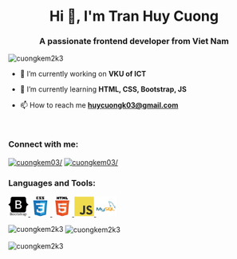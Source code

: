 <h1 align="center">Hi 👋, I'm Tran Huy Cuong</h1>
<h3 align="center">A passionate frontend developer from Viet Nam</h3>

<p align="left"> <img src="https://komarev.com/ghpvc/?username=cuongkem2k3&label=Profile%20views&color=0e75b6&style=flat" alt="cuongkem2k3" /> </p>

- 🔭 I’m currently working on **VKU of ICT**

- 🌱 I’m currently learning **HTML, CSS, Bootstrap, JS**

- 📫 How to reach me **huycuongk03@gmail.com**
  <div>
        <img src="https://i.pinimg.com/originals/67/89/8a/67898a4a9b640896e06e0eb6637decfe.gif" alt="" class="ing">
        <img src="https://i.pinimg.com/originals/54/a0/ec/54a0ecfac58c0f23440042afbef35086.gif" alt="" class="ing">
    </div>



<h3 align="left">Connect with me:</h3>
<p align="left">
<a href="https://fb.com/cuongkem03/" target="blank"><img align="center" src="https://raw.githubusercontent.com/rahuldkjain/github-profile-readme-generator/master/src/images/icons/Social/facebook.svg" alt="cuongkem03/" height="30" width="40" /></a>
<a href="https://instagram.com/cuongkem03/" target="blank"><img align="center" src="https://raw.githubusercontent.com/rahuldkjain/github-profile-readme-generator/master/src/images/icons/Social/instagram.svg" alt="cuongkem03/" height="30" width="40" /></a>
</p>

<h3 align="left">Languages and Tools:</h3>
<p align="left"> <a href="https://getbootstrap.com" target="_blank" rel="noreferrer"> <img src="https://raw.githubusercontent.com/devicons/devicon/master/icons/bootstrap/bootstrap-plain-wordmark.svg" alt="bootstrap" width="40" height="40"/> </a> <a href="https://www.w3schools.com/css/" target="_blank" rel="noreferrer"> <img src="https://raw.githubusercontent.com/devicons/devicon/master/icons/css3/css3-original-wordmark.svg" alt="css3" width="40" height="40"/> </a> <a href="https://www.w3.org/html/" target="_blank" rel="noreferrer"> <img src="https://raw.githubusercontent.com/devicons/devicon/master/icons/html5/html5-original-wordmark.svg" alt="html5" width="40" height="40"/> </a> <a href="https://developer.mozilla.org/en-US/docs/Web/JavaScript" target="_blank" rel="noreferrer"> <img src="https://raw.githubusercontent.com/devicons/devicon/master/icons/javascript/javascript-original.svg" alt="javascript" width="40" height="40"/> </a> <a href="https://www.mysql.com/" target="_blank" rel="noreferrer"> <img src="https://raw.githubusercontent.com/devicons/devicon/master/icons/mysql/mysql-original-wordmark.svg" alt="mysql" width="40" height="40"/> </a> </p>

<p><img align="left" src="https://github-readme-stats.vercel.app/api/top-langs?username=cuongkem2k3&show_icons=true&locale=en&layout=compact" alt="cuongkem2k3" /></p>

<p>&nbsp;<img align="center" src="https://github-readme-stats.vercel.app/api?username=cuongkem2k3&show_icons=true&locale=en" alt="cuongkem2k3" /></p>

<p><img align="center" src="https://github-readme-streak-stats.herokuapp.com/?user=cuongkem2k3&" alt="cuongkem2k3" /></p>
